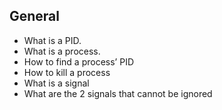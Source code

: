 ## General

- What is a PID.
- What is a process.
- How to find a process’ PID
- How to kill a process
- What is a signal
- What are the 2 signals that cannot be ignored
